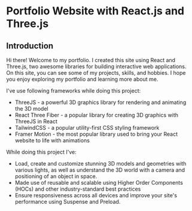 # Portfolio Website with React.js and Three.js

## Introduction
Hi there! Welcome to my portfolio. I created this site using React and Three.js, two awesome libraries for building interactive web applications. On this site, you can see some of my projects, skills, and hobbies. I hope you enjoy exploring my portfolio and learning more about me.
 
I've use following frameworks while doing this project:
- ThreeJS - a powerful 3D graphics library for rendering and animating the 3D model
- React Three Fiber - a popular library for creating 3D graphics with ThreeJS in React
- TailwindCSS - a popular utility-first CSS styling framework
- Framer Motion - the most popular library used to bring your React website to life with animations

While doing this project I've:
- Load, create and customize stunning 3D models and geometries with various lights, as well as understand the 3D world with a camera and positioning of an object in space.
- Made use of reusable and scalable using Higher Order Components (HOCs) and other industry-standard best practices
- Ensure responsiveness across all devices and improve your site's performance using Suspense and Preload.
